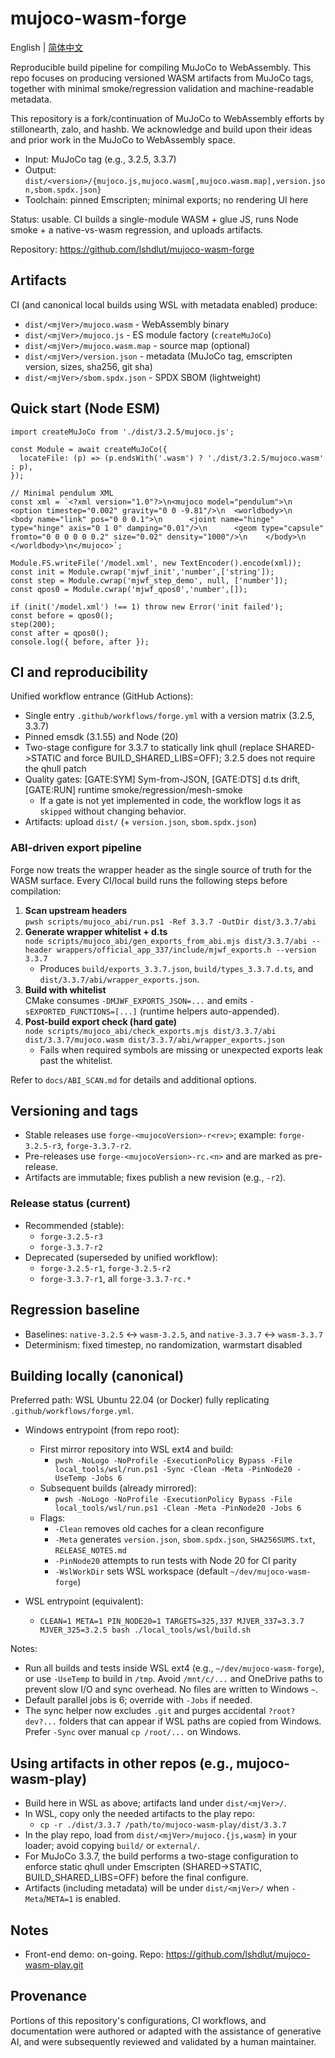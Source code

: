 # mujoco-wasm-forge

English | [简体中文](README.zh-CN.md)

Reproducible build pipeline for compiling MuJoCo to WebAssembly. This repo focuses on producing versioned WASM artifacts from MuJoCo tags, together with minimal smoke/regression validation and machine-readable metadata.

This repository is a fork/continuation of MuJoCo to WebAssembly efforts by stillonearth, zalo, and hashb. We acknowledge and build upon their ideas and prior work in the MuJoCo to WebAssembly space.

- Input: MuJoCo tag (e.g., 3.2.5, 3.3.7)
- Output: `dist/<version>/{mujoco.js,mujoco.wasm[,mujoco.wasm.map],version.json,sbom.spdx.json}`
- Toolchain: pinned Emscripten; minimal exports; no rendering UI here

Status: usable. CI builds a single-module WASM + glue JS, runs Node smoke + a native-vs-wasm regression, and uploads artifacts.

Repository: https://github.com/lshdlut/mujoco-wasm-forge

## Artifacts

CI (and canonical local builds using WSL with metadata enabled) produce:

- `dist/<mjVer>/mujoco.wasm` - WebAssembly binary
- `dist/<mjVer>/mujoco.js` - ES module factory (`createMuJoCo`)
- `dist/<mjVer>/mujoco.wasm.map` - source map (optional)
- `dist/<mjVer>/version.json` - metadata (MuJoCo tag, emscripten version, sizes, sha256, git sha)
- `dist/<mjVer>/sbom.spdx.json` - SPDX SBOM (lightweight)

## Quick start (Node ESM)

```
import createMuJoCo from './dist/3.2.5/mujoco.js';

const Module = await createMuJoCo({
  locateFile: (p) => (p.endsWith('.wasm') ? './dist/3.2.5/mujoco.wasm' : p),
});

// Minimal pendulum XML
const xml = `<?xml version="1.0"?>\n<mujoco model="pendulum">\n  <option timestep="0.002" gravity="0 0 -9.81"/>\n  <worldbody>\n    <body name="link" pos="0 0 0.1">\n      <joint name="hinge" type="hinge" axis="0 1 0" damping="0.01"/>\n      <geom type="capsule" fromto="0 0 0 0 0 0.2" size="0.02" density="1000"/>\n    </body>\n  </worldbody>\n</mujoco>`;

Module.FS.writeFile('/model.xml', new TextEncoder().encode(xml));
const init = Module.cwrap('mjwf_init','number',['string']);
const step = Module.cwrap('mjwf_step_demo', null, ['number']);
const qpos0 = Module.cwrap('mjwf_qpos0','number',[]);

if (init('/model.xml') !== 1) throw new Error('init failed');
const before = qpos0();
step(200);
const after = qpos0();
console.log({ before, after });
```

## CI and reproducibility

Unified workflow entrance (GitHub Actions):

- Single entry `.github/workflows/forge.yml` with a version matrix (3.2.5, 3.3.7)
- Pinned emsdk (3.1.55) and Node (20)
- Two-stage configure for 3.3.7 to statically link qhull (replace SHARED->STATIC and force BUILD_SHARED_LIBS=OFF); 3.2.5 does not require the qhull patch
- Quality gates: [GATE:SYM] Sym-from-JSON, [GATE:DTS] d.ts drift, [GATE:RUN] runtime smoke/regression/mesh-smoke
  - If a gate is not yet implemented in code, the workflow logs it as `skipped` without changing behavior.
- Artifacts: upload `dist/` (+ `version.json`, `sbom.spdx.json`)

### ABI-driven export pipeline

Forge now treats the wrapper header as the single source of truth for the WASM surface. Every CI/local build runs the following steps before compilation:

1. **Scan upstream headers**  
   `pwsh scripts/mujoco_abi/run.ps1 -Ref 3.3.7 -OutDir dist/3.3.7/abi`
2. **Generate wrapper whitelist + d.ts**  
   `node scripts/mujoco_abi/gen_exports_from_abi.mjs dist/3.3.7/abi --header wrappers/official_app_337/include/mjwf_exports.h --version 3.3.7`
   - Produces `build/exports_3.3.7.json`, `build/types_3.3.7.d.ts`, and `dist/3.3.7/abi/wrapper_exports.json`.
3. **Build with whitelist**  
   CMake consumes `-DMJWF_EXPORTS_JSON=...` and emits `-sEXPORTED_FUNCTIONS=[...]` (runtime helpers auto-appended).
4. **Post-build export check (hard gate)**  
   `node scripts/mujoco_abi/check_exports.mjs dist/3.3.7/abi dist/3.3.7/mujoco.wasm dist/3.3.7/abi/wrapper_exports.json`
   - Fails when required symbols are missing or unexpected exports leak past the whitelist.

Refer to `docs/ABI_SCAN.md` for details and additional options.

## Versioning and tags

- Stable releases use `forge-<mujocoVersion>-r<rev>`; example: `forge-3.2.5-r3`, `forge-3.3.7-r2`.
- Pre-releases use `forge-<mujocoVersion>-rc.<n>` and are marked as pre-release.
- Artifacts are immutable; fixes publish a new revision (e.g., `-r2`).

### Release status (current)
- Recommended (stable):
  - `forge-3.2.5-r3`
  - `forge-3.3.7-r2`
- Deprecated (superseded by unified workflow):
  - `forge-3.2.5-r1`, `forge-3.2.5-r2`
  - `forge-3.3.7-r1`, all `forge-3.3.7-rc.*`

## Regression baseline

- Baselines: `native-3.2.5` <-> `wasm-3.2.5`, and `native-3.3.7` <-> `wasm-3.3.7`
- Determinism: fixed timestep, no randomization, warmstart disabled

## Building locally (canonical)

Preferred path: WSL Ubuntu 22.04 (or Docker) fully replicating `.github/workflows/forge.yml`.

- Windows entrypoint (from repo root):
  - First mirror repository into WSL ext4 and build:
    - `pwsh -NoLogo -NoProfile -ExecutionPolicy Bypass -File local_tools/wsl/run.ps1 -Sync -Clean -Meta -PinNode20 -UseTemp -Jobs 6`
  - Subsequent builds (already mirrored):
    - `pwsh -NoLogo -NoProfile -ExecutionPolicy Bypass -File local_tools/wsl/run.ps1 -Clean -Meta -PinNode20 -Jobs 6`
  - Flags:
    - `-Clean` removes old caches for a clean reconfigure
    - `-Meta` generates `version.json`, `sbom.spdx.json`, `SHA256SUMS.txt`, `RELEASE_NOTES.md`
    - `-PinNode20` attempts to run tests with Node 20 for CI parity
     - `-WslWorkDir` sets WSL workspace (default `~/dev/mujoco-wasm-forge`)

- WSL entrypoint (equivalent):
  - `CLEAN=1 META=1 PIN_NODE20=1 TARGETS=325,337 MJVER_337=3.3.7 MJVER_325=3.2.5 bash ./local_tools/wsl/build.sh`

Notes:
- Run all builds and tests inside WSL ext4 (e.g., `~/dev/mujoco-wasm-forge`), or use `-UseTemp` to build in `/tmp`. Avoid `/mnt/c/...` and OneDrive paths to prevent slow I/O and sync overhead. No files are written to Windows `~`.
- Default parallel jobs is 6; override with `-Jobs` if needed.
- The sync helper now excludes `.git` and purges accidental `?root?dev?...` folders that can appear if WSL paths are copied from Windows. Prefer `-Sync` over manual `cp /root/...` on Windows.

## Using artifacts in other repos (e.g., mujoco-wasm-play)

- Build here in WSL as above; artifacts land under `dist/<mjVer>/`.
- In WSL, copy only the needed artifacts to the play repo:
  - `cp -r ./dist/3.3.7 /path/to/mujoco-wasm-play/dist/3.3.7`
- In the play repo, load from `dist/<mjVer>/mujoco.{js,wasm}` in your loader; avoid copying `build/` or `external/`.
- For MuJoCo 3.3.7, the build performs a two-stage configuration to enforce static qhull under Emscripten (SHARED->STATIC, BUILD_SHARED_LIBS=OFF) before the final configure.
- Artifacts (including metadata) will be under `dist/<mjVer>/` when `-Meta`/`META=1` is enabled.

## Notes

- Front-end demo: on-going. Repo: https://github.com/lshdlut/mujoco-wasm-play.git

## Provenance

Portions of this repository's configurations, CI workflows, and documentation were authored or adapted with the assistance of generative AI, and were subsequently reviewed and validated by a human maintainer.





